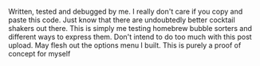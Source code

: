  Written, tested and debugged by me. I really don't care if you copy and paste this code. Just know that there are undoubtedly better cocktail shakers out there. This is simply me testing homebrew bubble sorters and different ways to express them. Don't intend to do too much with this post upload. May flesh out the options menu I built. This is purely a proof of concept for myself
